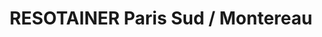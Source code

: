 ---
title: "RESOTAINER Paris Sud / Montereau"
url: /montereau-fault-yonne/resotainer-paris-sud-montereau/
shop: Mieten
---